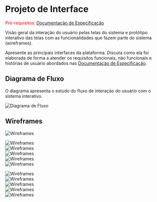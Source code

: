 
# Projeto de Interface

<span style="color:red">Pré-requisitos: <a href="2-Especificação do Projeto.md"> Documentação de Especificação</a></span>

Visão geral da interação do usuário pelas telas do sistema e protótipo interativo das telas com as funcionalidades que fazem parte do sistema (wireframes).

 Apresente as principais interfaces da plataforma. Discuta como ela foi elaborada de forma a atender os requisitos funcionais, não funcionais e histórias de usuário abordados nas <a href="2-Especificação do Projeto.md"> Documentação de Especificação</a>.

## Diagrama de Fluxo

O diagrama apresenta o estudo do fluxo de interação do usuário com o sistema interativo.

![Diagrama de Fluxo](img/DiagramaDeFluxo.png)

## Wireframes

![Wireframes](img/park4you%20vf.png)

![Wireframes](img/p4y%20img%201.JPG)<br>
![Wireframes](img/p4y%20img%202.JPG)<br>
![Wireframes](img/p4y%20img%203.JPG)<br>
![Wireframes](img/p4y%20img%204.JPG)<br>
![Wireframes](img/p4y%20img%205.JPG)<br>

![Wireframes](img/p4y%20img%201%20mobile.JPG)<br>
![Wireframes](img/p4y%20img%202%20mobile.JPG)<br>
![Wireframes](img/p4y%20img%203%20mobile.JPG)<br>
![Wireframes](img/p4y%20img%204%20mobile.JPG)<br>
![Wireframes](img/p4y%20img%205%20mobile.JPG)<br>